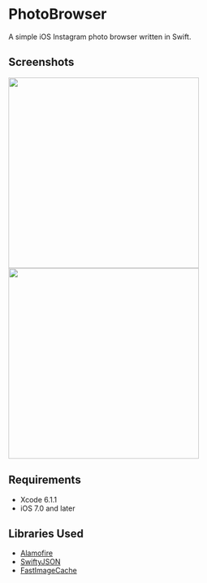 PhotoBrowser
============

A simple iOS Instagram photo browser written in Swift.

## Screenshots

<img src="https://raw.githubusercontent.com/MoZhouqi/PhotoBrowser/master/Screenshots/Login.png" width="375"/>
<img src="https://raw.githubusercontent.com/MoZhouqi/PhotoBrowser/master/Screenshots/Gallary.png" width="375"/>

## Requirements

- Xcode 6.1.1
- iOS 7.0 and later

## Libraries Used

- [Alamofire](https://github.com/Alamofire/Alamofire)
- [SwiftyJSON](https://github.com/SwiftyJSON/SwiftyJSON)
- [FastImageCache](https://github.com/path/FastImageCache)




